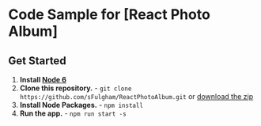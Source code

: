 # Code Sample for [React Photo Album]
## Get Started
1. **Install [Node 6](https://nodejs.org)**
2. **Clone this repository.** - `git clone https://github.com/sFulgham/ReactPhotoAlbum.git` or [download the zip](https://github.com/sFulgham/ReactPhotoAlbum/master.zip)
4. **Install Node Packages.** - `npm install`
5. **Run the app.** - `npm run start -s`
